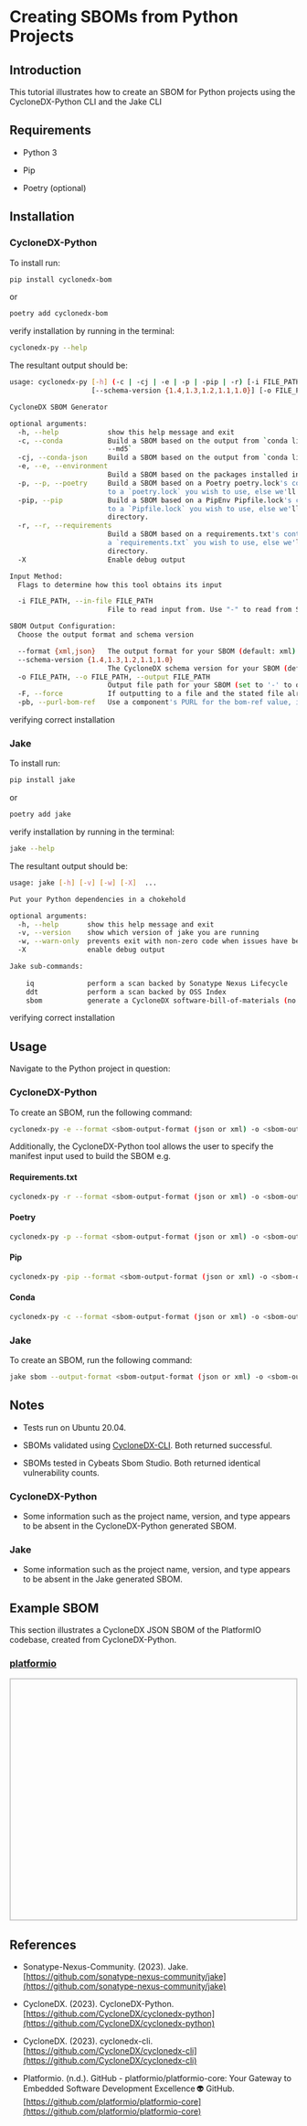 # Creating SBOMs from Python Projects

## Introduction

This tutorial illustrates how to create an SBOM for Python projects using the CycloneDX-Python CLI and the Jake CLI

## Requirements

* Python 3

* Pip

* Poetry (optional)


## Installation

### CycloneDX-Python

To install run:

```bash
pip install cyclonedx-bom
```

or 

```bash
poetry add cyclonedx-bom
```


verify installation by running in the terminal:

```bash
cyclonedx-py --help
```

The resultant output should be:

```bash
usage: cyclonedx-py [-h] (-c | -cj | -e | -p | -pip | -r) [-i FILE_PATH] [--format {xml,json}]
                    [--schema-version {1.4,1.3,1.2,1.1,1.0}] [-o FILE_PATH] [-F] [-pb] [-X]

CycloneDX SBOM Generator

optional arguments:
  -h, --help            show this help message and exit
  -c, --conda           Build a SBOM based on the output from `conda list --explicit` or `conda list --explicit
                        --md5`
  -cj, --conda-json     Build a SBOM based on the output from `conda list --json`
  -e, --e, --environment
                        Build a SBOM based on the packages installed in your current Python environment (default)
  -p, --p, --poetry     Build a SBOM based on a Poetry poetry.lock's contents. Use with -i to specify absolute path
                        to a `poetry.lock` you wish to use, else we'll look for one in the current working directory.
  -pip, --pip           Build a SBOM based on a PipEnv Pipfile.lock's contents. Use with -i to specify absolute path
                        to a `Pipfile.lock` you wish to use, else we'll look for one in the current working
                        directory.
  -r, --r, --requirements
                        Build a SBOM based on a requirements.txt's contents. Use with -i to specify absolute path to
                        a `requirements.txt` you wish to use, else we'll look for one in the current working
                        directory.
  -X                    Enable debug output

Input Method:
  Flags to determine how this tool obtains its input

  -i FILE_PATH, --in-file FILE_PATH
                        File to read input from. Use "-" to read from STDIN.

SBOM Output Configuration:
  Choose the output format and schema version

  --format {xml,json}   The output format for your SBOM (default: xml)
  --schema-version {1.4,1.3,1.2,1.1,1.0}
                        The CycloneDX schema version for your SBOM (default: 1.4)
  -o FILE_PATH, --o FILE_PATH, --output FILE_PATH
                        Output file path for your SBOM (set to '-' to output to STDOUT)
  -F, --force           If outputting to a file and the stated file already exists, it will be overwritten.
  -pb, --purl-bom-ref   Use a component's PURL for the bom-ref value, instead of a random UUID

```

verifying correct installation

### Jake

To install run:

```bash
pip install jake
```

or

```bash
poetry add jake
```

verify installation by running in the terminal:

```bash
jake --help
```

The resultant output should be:

```bash
usage: jake [-h] [-v] [-w] [-X]  ...

Put your Python dependencies in a chokehold

optional arguments:
  -h, --help       show this help message and exit
  -v, --version    show which version of jake you are running
  -w, --warn-only  prevents exit with non-zero code when issues have been detected
  -X               enable debug output

Jake sub-commands:
  
    iq             perform a scan backed by Sonatype Nexus Lifecycle
    ddt            perform a scan backed by OSS Index
    sbom           generate a CycloneDX software-bill-of-materials (no vulnerabilities)
```

verifying correct installation


## Usage

Navigate to the Python project in question:

### CycloneDX-Python

To create an SBOM, run the following command:

```bash
cyclonedx-py -e --format <sbom-output-format (json or xml) -o <sbom-output-name>.<sbom-output-format>
```

Additionally, the CycloneDX-Python tool allows the user to specify the manifest input used to build the SBOM e.g.

#### Requirements.txt

```bash
cyclonedx-py -r --format <sbom-output-format (json or xml) -o <sbom-output-name>.<sbom-output-format>
```

#### Poetry

```bash
cyclonedx-py -p --format <sbom-output-format (json or xml) -o <sbom-output-name>.<sbom-output-format>
```

#### Pip

```bash
cyclonedx-py -pip --format <sbom-output-format (json or xml) -o <sbom-output-name>.<sbom-output-format>
```

#### Conda

```bash
cyclonedx-py -c --format <sbom-output-format (json or xml) -o <sbom-output-name>.<sbom-output-format>
```

### Jake

To create an SBOM, run the following command:

```bash
jake sbom --output-format <sbom-output-format (json or xml) -o <sbom-output-name>.<sbom-output-format>
```


## Notes

* Tests run on Ubuntu 20.04.

* SBOMs validated using [CycloneDX-CLI](https://github.com/CycloneDX/cyclonedx-cli). Both returned successful.

* SBOMs tested in Cybeats Sbom Studio. Both returned identical vulnerability counts.

### CycloneDX-Python

* Some information such as the project name, version, and type appears to be absent in the CycloneDX-Python generated SBOM.

### Jake

* Some information such as the project name, version, and type appears to be absent in the Jake generated SBOM.

## Example SBOM

This section illustrates a CycloneDX JSON SBOM of the PlatformIO codebase, created from CycloneDX-Python.

<html lang="en">
<head>
    <meta charset="UTF-8">
    <meta name="viewport" content="width=device-width, initial-scale=1.0">
    <title>Pretty JSON Display</title>
    <style>
        #json-container {
            height: 400px; /* Set a fixed height */
            overflow-y: auto; /* Enable vertical scrolling */
            border: 2px solid #ccc; /* Optional: add a border for visibility */
            padding: 10px;
        }
        pre {
            margin: 0;
            white-space: pre-wrap;
            word-wrap: break-word;
        }
    </style>
</head>
<body>
    <h3>
        <a href="./sbom-pio.json">platformio</a>
    </h3>
    <div id="json-container">
        <pre id="json-display"></pre>
    </div>
    <script>
        fetch('./sbom-pio.json')
            .then(response => response.json())
            .then(data => {
                document.getElementById('json-display').textContent = JSON.stringify(data, null, 2);
            })
            .catch(error => console.error('Error fetching JSON:', error));
    </script>
</body>
</html>



## References

* Sonatype-Nexus-Community. (2023). Jake. [https://github.com/sonatype-nexus-community/jake](https://github.com/sonatype-nexus-community/jake)

* CycloneDX. (2023). CycloneDX-Python. [https://github.com/CycloneDX/cyclonedx-python](https://github.com/CycloneDX/cyclonedx-python)

* CycloneDX. (2023). cyclonedx-cli. [https://github.com/CycloneDX/cyclonedx-cli](https://github.com/CycloneDX/cyclonedx-cli)

* Platformio. (n.d.). GitHub - platformio/platformio-core: Your Gateway to Embedded Software Development Excellence :alien: GitHub. [https://github.com/platformio/platformio-core](https://github.com/platformio/platformio-core)

